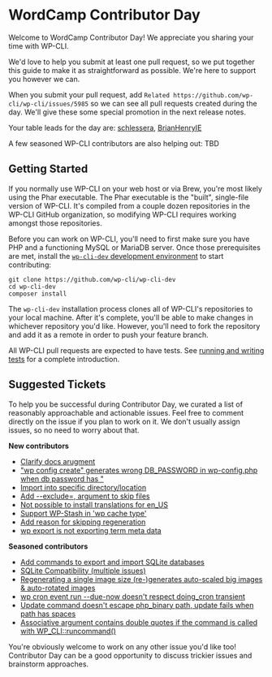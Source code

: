 # WordCamp Contributor Day

Welcome to WordCamp Contributor Day! We appreciate you sharing your time with WP-CLI.

We'd love to help you submit at least one pull request, so we put together this guide to make it as straightforward as possible. We're here to support you however we can.

When you submit your pull request, add `Related https://github.com/wp-cli/wp-cli/issues/5985` so we can see all pull requests created during the day. We'll give these some special promotion in the next release notes.

Your table leads for the day are: [schlessera](https://github.com/schlessera), [BrianHenryIE](https://github.com/BrianHenryIE)

A few seasoned WP-CLI contributors are also helping out: TBD

## Getting Started

If you normally use WP-CLI on your web host or via Brew, you're most likely using the Phar executable. The Phar executable is the "built", single-file version of WP-CLI. It's compiled from a couple dozen repositories in the WP-CLI GitHub organization, so modifying WP-CLI requires working amongst those repositories.

Before you can work on WP-CLI, you'll need to first make sure you have PHP and a functioning MySQL or MariaDB server. Once those prerequisites are met, install the [`wp-cli-dev` development environment](https://github.com/wp-cli/wp-cli-dev) to start contributing:

```
git clone https://github.com/wp-cli/wp-cli-dev
cd wp-cli-dev
composer install
```

The `wp-cli-dev` installation process clones all of WP-CLI's repositories to your local machine. After it's complete, you'll be able to make changes in whichever repository you'd like. However, you'll need to fork the repository and add it as a remote in order to push your feature branch.

All WP-CLI pull requests are expected to have tests. See [running and writing tests](https://make.wordpress.org/cli/handbook/contributions/pull-requests/#running-and-writing-tests) for a complete introduction.

## Suggested Tickets

To help you be successful during Contributor Day, we curated a list of reasonably approachable and actionable issues. Feel free to comment directly on the issue if you plan to work on it. We don't usually assign issues, so no need to worry about that.

**New contributors**

- [Clarify docs arugment](https://github.com/wp-cli/language-command/issues/90)
- ["wp config create" generates wrong DB_PASSWORD in wp-config.php when db password has "](https://github.com/wp-cli/config-command/issues/180)
- [Import into specific directory/location](https://github.com/wp-cli/media-command/issues/146)
- [Add --exclude=<file>,<file> argument to skip files](https://github.com/wp-cli/checksum-command/issues/64)
- [Not possible to install translations for en_US](https://github.com/wp-cli/language-command/issues/84)
- [Support WP-Stash in 'wp cache type'](https://github.com/wp-cli/cache-command/issues/68)
- [Add reason for skipping regeneration](https://github.com/wp-cli/media-command/issues/95)
- [wp export is not exporting term meta data](https://github.com/wp-cli/export-command/issues/42)

**Seasoned contributors**

- [Add commands to export and import SQLite databases](https://github.com/wp-cli/ideas/issues/188)
- [SQLite Compatibility (multiple issues)](https://github.com/wp-cli/.github/issues/94)
- [Regenerating a single image size (re-)generates auto-scaled big images & auto-rotated images](https://github.com/wp-cli/media-command/issues/196)
- [wp cron event run --due-now doesn't respect doing_cron transient](https://github.com/wp-cli/cron-command/issues/27)
- [Update command doesn't escape php_binary path, update fails when path has spaces](https://github.com/wp-cli/wp-cli/issues/5815)
- [Associative argument contains double quotes if the command is called with WP_CLI::runcommand()](https://github.com/wp-cli/wp-cli/issues/5541)

You're obviously welcome to work on any other issue you'd like too! Contributor Day can be a good opportunity to discuss trickier issues and brainstorm approaches.

